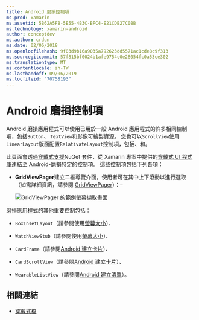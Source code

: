 ```yaml
---
title: Android 磨損控制項
ms.prod: xamarin
ms.assetid: 5B62A5F8-5E55-4B3C-BFC4-E21CDB27C08B
ms.technology: xamarin-android
author: conceptdev
ms.author: crdun
ms.date: 02/06/2018
ms.openlocfilehash: 9f03d9b16a9035a792623dd5571ac1cde8c9f313
ms.sourcegitcommit: 57f815bf0024b1afe9754c0e28054fc0a53ce302
ms.translationtype: MT
ms.contentlocale: zh-TW
ms.lasthandoff: 09/06/2019
ms.locfileid: "70758193"
---
```

# <a name="android-wear-controls"></a>Android 磨損控制項

Android 磨損應用程式可以使用已用於一般 Android 應用程式的許多相同控制項，包括`Button`、 `TextView`和影像可繪製資源。 您也可以`ScrollView`使用`LinearLayout`版面配置`RelativateLayout`控制項，包括、和。

此頁面會透過[穿戴式支援](https://www.nuget.org/packages/Xamarin.Android.Wear/)NuGet 套件，從 Xamarin 專案中提供的[穿戴式 UI 程式庫](https://developer.android.com/training/wearables/apps/layouts.html#UiLibrary)連結至 Android-磨損特定的控制項。 這些控制項包括下列各項：

- **GridViewPager**建立二維導覽介面，使用者可在其中上下滾動以進行選取（如需詳細資訊，請參閱 [GridViewPager](~/android/wear/user-interface/controls/gridviewpager.md)）：&ndash;

    ![GridViewPager 的範例螢幕擷取畫面](images/gridviewpager.png)

磨損應用程式的其他重要控制包括：

- `BoxInsetLayout`（請參閱使用[螢幕大小](~/android/wear/screen-sizes.md)）、

- `WatchViewStub`（請參閱使用[螢幕大小](~/android/wear/screen-sizes.md)）、

- `CardFrame`（請參閱[Android 建立卡片](https://developer.android.com/training/wearables/ui/cards.html)）、

- `CardScrollView`（請參閱[Android 建立卡片](https://developer.android.com/training/wearables/ui/cards.html)）、

- `WearableListView`（請參閱[Android 建立清單](https://developer.android.com/training/wearables/ui/lists.html)）。

## <a name="related-links"></a>相關連結

- [穿戴式檔](https://developer.android.com/reference/android/support/wearable/view/package-summary.html)
